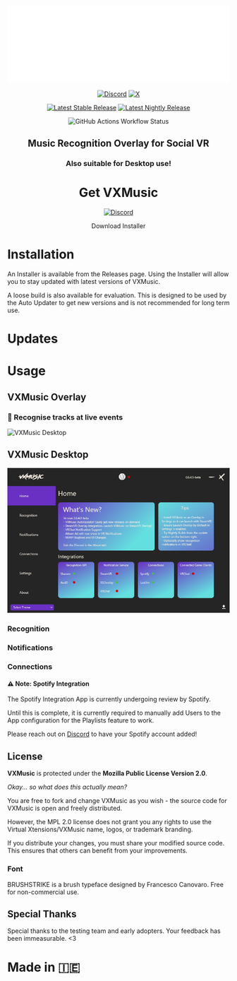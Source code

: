 <div align="center">
<img src=".github/branding/VXMusicGitBannerNoLogoTransparentWhite.png" alt="Alt Text" style="max-width: 100%">

[![Discord](https://img.icons8.com/?size=100&id=M725CLW4L7wE&format=png&color=000000)](https://t.co/Z2eSKfYpfs)
[![X](https://img.icons8.com/?size=100&id=fJp7hepMryiw&format=png&color=FFFFFF)](https://twitter.com/Soapwood_)

[![Latest Stable Release](https://img.shields.io/github/v/release/Soapwood/VXMusic)](https://github.com/Soapwood/VXMusic/releases/latest)
[![Latest Nightly Release](https://img.shields.io/github/v/release/Soapwood/VXMusic?include_prereleases&display_name=release)](https://github.com/Soapwood/VXMusic/releases/latest)

![GitHub Actions Workflow Status](https://img.shields.io/github/actions/workflow/status/Soapwood/VXMusic/vxmusic-publish-release.yml%20?branch=main)

<div align="center">

## Music Recognition Overlay for Social VR
### Also suitable for Desktop use!

# Get VXMusic
[![Discord](https://img.icons8.com/?size=100&id=103169&format=png&color=000000)](https://github.com/Soapwood/VXMusic/latest)

Download Installer

<div align="left">

# Installation
An Installer is available from the Releases page. 
Using the Installer will allow you to stay updated with latest versions of VXMusic.

A loose build is also available for evaluation. This is designed to be used by the Auto Updater to get new versions and is not recommended for long term use.

# Updates

# Usage

## VXMusic Overlay
### 🎵 Recognise tracks at live events

<img src=".github/readme/OverlayDemo.gif" alt="VXMusic Desktop" style="max-width: 80%">


## VXMusic Desktop
<img src=".github/readme/VXMusicDesktopHome.png" alt="VXMusic Desktop" style="max-width: 100%">

### Recognition


### Notifications


### Connections
#### ⚠️ Note: Spotify Integration
The Spotify Integration App is currently undergoing review by Spotify.

Until this is complete, it is currently required to manually add Users to the App configuration for the Playlists feature to work.

Please reach out on [Discord](https://t.co/Z2eSKfYpfs) to have your Spotify account added!


## License
**VXMusic** is protected under the **Mozilla Public License Version 2.0**.

_Okay... so what does this actually mean?_

You are free to fork and change VXMusic as you wish - the source code for VXMusic is open and freely distributed.

However, the MPL 2.0 license does not grant you any rights to use the Virtual Xtensions/VXMusic name, logos, or trademark branding.

If you distribute your changes, you must share your modified source code. This ensures that others can benefit from your improvements.

### Font
BRUSHSTRIKE is a brush typeface designed by Francesco Canovaro. Free for non-commercial use.

## Special Thanks

Special thanks to the testing team and early adopters. Your feedback has been immeasurable. <3


# Made in 🇮🇪
